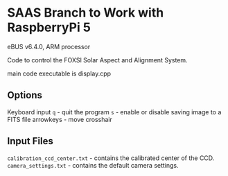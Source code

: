 SAAS Branch to Work with RaspberryPi 5
====

eBUS v6.4.0, ARM processor

Code to control the FOXSI Solar Aspect and Alignment System.

main code executable is display.cpp

Options
-------
Keyboard input
`q` - quit the program
`s` - enable or disable saving image to a FITS file
arrowkeys - move crosshair

Input Files
-----------
`calibration_ccd_center.txt` - contains the calibrated center of the CCD.
`camera_settings.txt` - contains the default camera settings.


